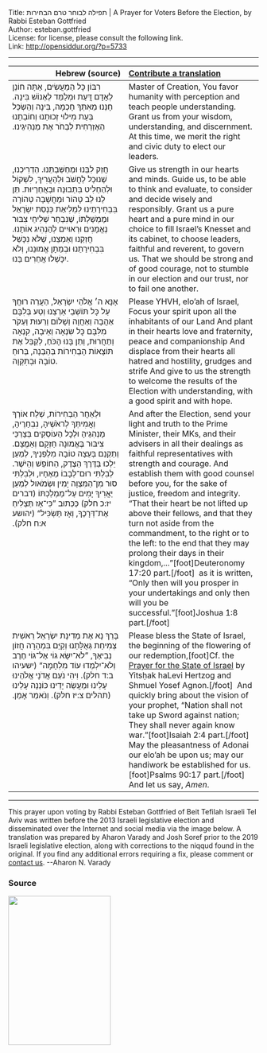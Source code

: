 <html>
<head></head>
<body>
Title: תפילה לבוחר טרם הבחירות | A Prayer for Voters Before the Election, by Rabbi Esteban Gottfried<br />
Author: esteban.gottfried<br />
License: for license, please consult the following link.<br />
Link: <a href="http://opensiddur.org/?p=5733">http://opensiddur.org/?p=5733</a>
<p />
<hr />

<table style="margin-left: auto;margin-right: auto;" class="draggable">
<thead><tr><th id="x" style="text-align: right;">Hebrew (source)</th><th style="text-align: left;"><a href="/contributing/upload/">Contribute a translation</a></th></tr></thead>
<tbody>
<tr><td style="vertical-align:top;" width="46%">
<div class="liturgy"><span lang="he">
רִבּוֹן כָּל הַמַעֲשִׂים,
אַתָּה חוֹנֵן לְאָדָם דֲּעַת 
וּמְלַמֵּד לֶאֶנוֹשׁ בִּינָה.
חָנֵּנוּ מֵאִתְּךָ חָכְמָה, בִּינָה וְהַשְׂכֵּל
בְּעֵת מִילוּי זְכוּתֵנוּ וְחוֹבַתֵנוּ הַאֶזְרַחִית
לִבְחֹר אֶת מַנְהִיגֵינוּ.‏
</span></div></td>
 
<td style="vertical-align:top;" width="53%"><div class="english">
Master of Creation,
You favor humanity with perception
and teach people understanding. 
Grant us from your wisdom, understanding, and discernment. 
At this time, we merit the right and civic duty 
to elect our leaders.
</div></td></tr>


<tr><td style="vertical-align:top;" width="46%"><div class="liturgy"><span lang="he">
חֲזֵק לִבֵּנוּ וּמַחַשַּׁבְתֵּנוּ.
הַדְרִיכֵנוּ, שֶׁנוּכַל לַחֲשֹׁב וּלְהַעֲרִיךְ,
לִשְׁקוֹל וּלְהַחְלִיט בִּתְבוּנָה וּבְאֲחְרָיוּת.
תֵּן לַנוּ לֵב טָהוֹר וּמַחֲשָׁבָה טְהוֹרָה
בִּבְחִירָתֵינוּ לִמְלִיאַת כְּנֶסֵת יִשְׂרָאֵל וּמֶמְשַׁלְתּוֹ,
שֶׁנִבְחַר שְׁלִיחֵי צִבּוּר נֶאֱמָנִים וּרְאוּיִים לְהַנְהִיג אוֹתָנוּ.
חֲזְקֵנוּ וְאַמְצֵנוּ, 
שֶׁלֹּא נִכָּשֵׁל בִּבְחִירַתֵנוּ וּבְמַתָן אֱמוּנֵנוּ,
וְלֹא יִכָּשְׁלוּ אֲחֵרִים בַּנוּ.
</span></div></td>
 
<td style="vertical-align:top;" width="53%"><div class="english">
Give us strength in our hearts and minds.
Guide us, to be able to think and evaluate, 
to consider and decide wisely and responsibly.
Grant us a pure heart and a pure mind 
in our choice to fill Israel’s Knesset and its cabinet,
to choose leaders, faithful and reverent, to govern us.
That we should be strong and of good courage, 
not to stumble in our election and our trust, 
nor to fail one another.
</div></td></tr>


<tr><td style="vertical-align:top;" width="46%"><div class="liturgy"><span lang="he">
אָנָּא ה׳ אֱלֹהֵי יִשְׂרָאֵל,
הַעֲרֵה רוּחֲךָ עַל כָּל תּוֹשְׁבֵי אַרְצֵנוּ
וְטַע בְּלִבָּם אַהֲבָה וְאַחֲוָה וְשָׁלוֹם וְרֵעּוּת
וְעַקֹר מִלִּבָּם כׇּל שִׂנְאָה וְאֵיבָה, קִנְאָה וְתַחֲרוּת, 
וְתֵן בָּנוּ הָכֹּחַ, 
לְקַבֵּל אֶת תּוֹצָאוֹת הָבְחִירוֹת בְּהַבַנָה, 
בְּרוּחַ טוֹבָה וּבְתִקְוָה.
</span></div></td>
 
<td style="vertical-align:top;" width="53%"><div class="english">
Please YHVH, elo’ah of Israel,
Focus your spirit upon all the inhabitants of our Land 
And plant in their hearts love and fraternity, peace and companionship
And displace from their hearts all hatred and hostility, grudges and strife
And give to us the strength 
to welcome the results of the Election with understanding, 
with a good spirit and with hope.
</div></td></tr>


<tr><td style="vertical-align:top;" width="46%"><div class="liturgy"><span lang="he">
וּלְאַחֲר הַבְחִירוֹת,
שְׁלַח אוֹרְךָ וְאֲמִיתְּךָ לְראֹשֶׁיהָ, נִבְחַרֶיהָ, מָנְהִגַיהָ
וּלְכׇל הַעוֹסְקִים בְּצָרְכֵּי צִיבּוּר בֶּאֱמוּנָה חַזְקָם וְאַמֱצָם.
וְתַקְנֵם בְּעֵצָה טוֹבָה מִלְפַנֶיךָ, 
לְמַעַן יֵלְכוּ בַּדֶּרֶךְ הַצֶדֶק, הַחוֹפֵשׁ וְהַיֹּשֶׁר.
לְבִלְתִּי רוּם־לְבָבוֹ מֵאֶחָיו,
וּלְבִלְתִּי סוּר מִן־הַמִּצְוָה יָמִין וּשְׂמֹאול 
לְמַעַן יַאֲרִיךְ יָמִים עַל־מַמְלַכְתּוֹ <span class="citation">(דברים יז:כ חלק)</span> 
כַּכַּתוּב ”כִּי־אָז תַּצְלִיחַ אֶת־דְּרָכֶךָ, 
וְאָז תַּשְׂכִּיל“ <span class="citation">(יהושע א:ח חלק)</span>.‏
</span></div></td>
 
<td style="vertical-align:top;" width="53%"><div class="english">
And after the Election, 
send your light and truth to the Prime Minister, their MKs, and their advisers
in all their dealings as faithful representatives with strength and courage.
And establish them with good counsel before you, 
for the sake of justice, freedom and integrity.
“That their heart be not lifted up above their fellows, 
and that they turn not aside from the commandment, to the right or to the left: 
to the end that they may prolong their days in their kingdom,...”[foot]Deuteronomy 17:20 part.[/foot]&nbsp; 
as it is written, “Only then will you prosper in your undertakings 
and only then will you be successful.”[foot]Joshua 1:8 part.[/foot]
</div></td></tr>


<tr><td style="vertical-align:top;" width="46%"><div class="liturgy"><span lang="he">
בָּרֵךְ נָא אֶת מְדִינָת יִשְׂרָאֵל
רֵאשִׁית צְמִיחַת גְּאֻלָּתֵנוּ
וְקַיֵּם בִּמְהֵרָה חֲזוֹן נְבִיאֶךָ,
”לֹא־יִשָּׂא גוֹי אֶל־גּוֹי חֶרֶב 
וְלֹא־יִלְמְדוּ עוֹד מִלְחָמָה“ <span class="citation">(ישעיהו ב:ד חלק)</span>.
וִיהִי נֹעַם אֲדֹנָי אֱלֹהֵינוּ עָלֵינוּ 
וּמַעֲשֵׂה יָדֵינוּ כּוֹנְנָה עָלֵינוּ <span class="citation">(תהלים צ:יז חלק)</span>.
וְנֹאמַר אָמֵן.‏
</span></div></td>
 
<td style="vertical-align:top;" width="53%"><div class="english">
Please bless the State of Israel,
the beginning of the flowering of our redemption,[foot]Cf. the <a href="https://opensiddur.org/?p=17652">Prayer for the State of Israel</a> by Yitsḥak haLevi Hertzog and Shmuel Yosef Agnon.[/foot]&nbsp; 
And quickly bring about the vision of your prophet, 
“Nation shall not take up Sword against nation; 
They shall never again know war.”[foot]Isaiah 2:4 part.[/foot]&nbsp; 
May the pleasantness of Adonai our elo’ah be upon us; 
may our handiwork be established for us.[foot]Psalms 90:17 part.[/foot]&nbsp; 
And let us say, <em>Amen</em>.
</div></td></tr>
</tbody></table>

<hr />

This prayer upon voting by Rabbi Esteban Gottfried of Beit Tefilah Israeli Tel Aviv was written before the 2013 Israeli legislative election and disseminated over the Internet and social media via the image below. A translation was prepared by Aharon Varady and Josh Soref prior to the 2019 Israeli legislative election, along with corrections to the niqqud found in the original. If you find any additional errors requiring a fix, please comment or <a href="https://opensiddur.org/contact/">contact us</a>. --Aharon N. Varady

<h3>Source</h3>

<a href="https://opensiddur.org/wp-content/uploads/2013/01/תפילה-לבוחר-טרם-הבחירות.jpg"><img src="https://opensiddur.org/wp-content/uploads/2013/01/תפילה-לבוחר-טרם-הבחירות-206x300.jpg" alt="" width="206" height="300" class="alignnone size-medium wp-image-5734" /></a>
</body>
</html>
